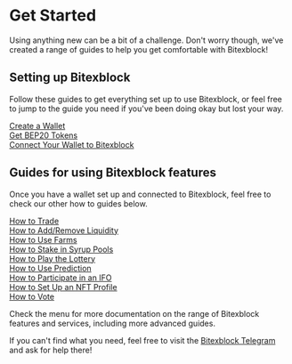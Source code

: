 # Get Started


Using anything new can be a bit of a challenge. Don't worry though, we've created a range of guides to help you get comfortable with Bitexblock!

## Setting up Bitexblock

Follow these guides to get everything set up to use Bitexblock, or feel free to jump to the guide you need if you've been doing okay but lost your way.

[Create a Wallet](https://docs.bitexblock.com/get-started/wallet-guide)\
[Get BEP20 Tokens](https://docs.bitexblock.com/get-started/bep20-guide)\
[Connect Your Wallet to Bitexblock](https://docs.bitexblock.com/get-started/connection-guide)

## Guides for using Bitexblock features

Once you have a wallet set up and connected to Bitexblock, feel free to check our other how to guides below.

[How to Trade](https://docs.bitexblock.com/products/bitexblock-exchange/trade-guide)\
[How to Add/Remove Liquidity](https://docs.bitexblock.com/products/bitexblock-exchange/liquidity-guide)\
[How to Use Farms](https://docs.bitexblock.com/products/yield-farming/how-to-use-farms)\
[How to Stake in Syrup Pools](https://docs.bitexblock.com/products/syrup-pool/syrup-pool-guide)\
[How to Play the Lottery](https://docs.bitexblock.com/products/lottery/lottery-guide)\
[How to Use Prediction](https://docs.bitexblock.com/products/prediction/prediction-guide)\
[How to Participate in an IFO](https://docs.bitexblock.com/products/ifo-initial-farm-offering/ifo-guide)\
[How to Set Up an NFT Profile](https://docs.bitexblock.com/products/nft-profile-system/profile-guide)\
[How to Vote](https://docs.bitexblock.com/products/voting/voting-guide)

Check the menu for more documentation on the range of Bitexblock features and services, including more advanced guides.

If you can't find what you need, feel free to visit the [Bitexblock Telegram](../contact-us/telegram.md) and ask for help there!
